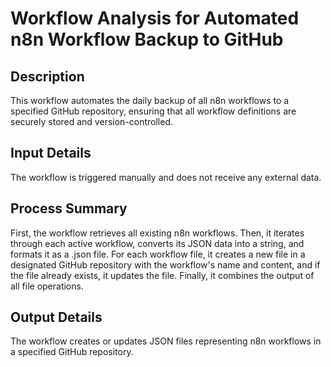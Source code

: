 # Workflow Analysis for Automated n8n Workflow Backup to GitHub

## Description
This workflow automates the daily backup of all n8n workflows to a specified GitHub repository, ensuring that all workflow definitions are securely stored and version-controlled.

## Input Details
The workflow is triggered manually and does not receive any external data.

## Process Summary
First, the workflow retrieves all existing n8n workflows. Then, it iterates through each active workflow, converts its JSON data into a string, and formats it as a .json file. For each workflow file, it creates a new file in a designated GitHub repository with the workflow's name and content, and if the file already exists, it updates the file. Finally, it combines the output of all file operations.

## Output Details
The workflow creates or updates JSON files representing n8n workflows in a specified GitHub repository.
